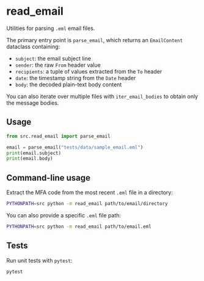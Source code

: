 # read_email

Utilities for parsing `.eml` email files.

The primary entry point is `parse_email`, which returns an `EmailContent`
dataclass containing:

- `subject`: the email subject line
- `sender`: the raw `From` header value
- `recipients`: a tuple of values extracted from the `To` header
- `date`: the timestamp string from the `Date` header
- `body`: the decoded plain-text body content

You can also iterate over multiple files with `iter_email_bodies` to obtain
only the message bodies.

## Usage

```python
from src.read_email import parse_email

email = parse_email("tests/data/sample_email.eml")
print(email.subject)
print(email.body)
```

## Command-line usage

Extract the MFA code from the most recent `.eml` file in a directory:

```bash
PYTHONPATH=src python -m read_email path/to/email/directory
```

You can also provide a specific `.eml` file path:

```bash
PYTHONPATH=src python -m read_email path/to/email.eml
```

## Tests

Run unit tests with `pytest`:

```bash
pytest
```

